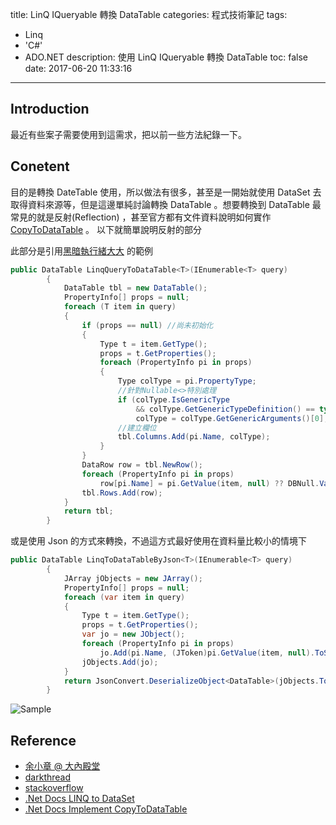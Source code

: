 title: LinQ IQueryable 轉換 DataTable
categories: 程式技術筆記
tags:
  - Linq
  - 'C#'
  - ADO.NET
description: 使用 LinQ IQueryable 轉換 DataTable
toc: false
date: 2017-06-20 11:33:16
---

## Introduction
最近有些案子需要使用到這需求，把以前一些方法紀錄一下。

## Conetent
目的是轉換 DateTable 使用，所以做法有很多，甚至是一開始就使用 DataSet 去取得資料來源等，但是這邊單純討論轉換 DataTable 。想要轉換到 DataTable 最常見的就是反射(Reflection) ，甚至官方都有文件資料說明如何實作 [CopyToDataTable<T>][5] 。
以下就簡單說明反射的部分


此部分是引用[黑暗執行緒大大][2] 的範例
``` csharp
public DataTable LinqQueryToDataTable<T>(IEnumerable<T> query)
        {
            DataTable tbl = new DataTable();
            PropertyInfo[] props = null;
            foreach (T item in query)
            {
                if (props == null) //尚未初始化
                {
                    Type t = item.GetType();
                    props = t.GetProperties();
                    foreach (PropertyInfo pi in props)
                    {
                        Type colType = pi.PropertyType;
                        //針對Nullable<>特別處理
                        if (colType.IsGenericType
                            && colType.GetGenericTypeDefinition() == typeof(Nullable<>))
                            colType = colType.GetGenericArguments()[0];
                        //建立欄位
                        tbl.Columns.Add(pi.Name, colType);
                    }
                }
                DataRow row = tbl.NewRow();
                foreach (PropertyInfo pi in props)
                    row[pi.Name] = pi.GetValue(item, null) ?? DBNull.Value;
                tbl.Rows.Add(row);
            }
            return tbl;
        }
```

或是使用 Json 的方式來轉換，不過這方式最好使用在資料量比較小的情境下

``` csharp
public DataTable LinqToDataTableByJson<T>(IEnumerable<T> query)
        {
            JArray jObjects = new JArray();
            PropertyInfo[] props = null;
            foreach (var item in query)
            {
                Type t = item.GetType();
                props = t.GetProperties();
                var jo = new JObject();
                foreach (PropertyInfo pi in props)
                    jo.Add(pi.Name, (JToken)pi.GetValue(item, null).ToString());
                jObjects.Add(jo);
            }
            return JsonConvert.DeserializeObject<DataTable>(jObjects.ToString());
        }
```

![Sample](https://lh3.googleusercontent.com/tlkWcUVMGJcylAZpSSaW_ejn5zihH0xXmaN_gyiSShb4pDu7RSWWDYtTb88r9xIP7GIIzeb4I7a6PqOYRtC5AJTwusypEYBW03eVEcVtPj5jZMQFAWbJvn3RY3ui4pFj_rzWrlQxOAvEKIP2dyOfV5jgqBcZhgD_jA2Vj6PNMkwHNEfNKHUi-UaxCWKuRU878OiupCjcc_4W5Oc9Z5QVn0ho9LKQnwdUl-dZsJRAiOfRdLzXEyvKZBYiE8dwXQXe1Ckbl_cWPcWsY1P572N99PpGPJ9J8TE5jT0LeulzL8hKMi0ZXM4pSIULwd1usHFWqZCvm1AobjhMDf4_iifYkLWmvS_7JyzynR445vvljoc5jc4CABSJCcin7g-WMfv0Y42wxfuz31E9fLi8nGxa1uxj-d9jTVcANOdTjoz2U-z7kE1k0G4sxH2lrNmI_fPE6bm5UGQcVbDZNq7pJlz8cAWDb5boV_i_XkLDk3eQtj0fK_Maqwk0Un_DEt6_At4fyxYAyf4MzT9DCdiVi0oC-3RRQ39Lh64zITl7OZCBzYJlRpWb853qwGJJtzeOsYK-PxR0oiiEP2QcSm_VR88XGWX7dhLstU1jhQsfRoAEv8oDf2S5aHLonsgnwd8nRtmpduzium6A1dyKeD-VBf3zqBrM-ee_c1km1bq2J6N3Dw=w858-h859-no)

## Reference

- [余小章 @ 大內殿堂][1]
- [darkthread][2]
- [stackoverflow ][3]
- [.Net Docs LINQ to DataSet][4]
- [.Net Docs Implement CopyToDataTable][5]

[1]: https://dotblogs.com.tw/yc421206/2014/07/14/145944
[2]: http://blog.darkthread.net/blogs/darkthreadtw/archive/2015/10/12/6134.aspx
[3]: https://stackoverflow.com/questions/10618605/how-to-convert-iqueryable-to-datatable
[4]: https://docs.microsoft.com/en-us/dotnet/framework/data/adonet/creating-a-datatable-from-a-query-linq-to-dataset
[5]: https://docs.microsoft.com/en-us/dotnet/framework/data/adonet/implement-copytodatatable-where-type-not-a-datarow